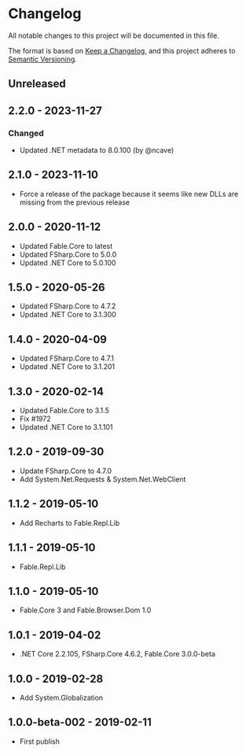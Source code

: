 # Changelog
All notable changes to this project will be documented in this file.

The format is based on [Keep a Changelog](https://keepachangelog.com/en/1.0.0/),
and this project adheres to [Semantic Versioning](https://semver.org/spec/v2.0.0.html).

## Unreleased

## 2.2.0 - 2023-11-27

### Changed

* Updated .NET metadata to 8.0.100 (by @ncave)

## 2.1.0 - 2023-11-10

* Force a release of the package because it seems like new DLLs are missing from the previous release

## 2.0.0 - 2020-11-12

* Updated Fable.Core to latest
* Updated FSharp.Core to 5.0.0
* Updated .NET Core to 5.0.100

## 1.5.0 - 2020-05-26

* Updated FSharp.Core to 4.7.2
* Updated .NET Core to 3.1.300

## 1.4.0 - 2020-04-09

* Updated FSharp.Core to 4.7.1
* Updated .NET Core to 3.1.201

## 1.3.0 - 2020-02-14

* Updated Fable.Core to 3.1.5
* Fix #1972
* Updated .NET Core to 3.1.101

## 1.2.0 - 2019-09-30

* Update FSharp.Core to 4.7.0
* Add System.Net.Requests & System.Net.WebClient

## 1.1.2 - 2019-05-10

* Add Recharts to Fable.Repl.Lib

## 1.1.1 - 2019-05-10

* Fable.Repl.Lib

## 1.1.0 - 2019-05-10

* Fable.Core 3 and Fable.Browser.Dom 1.0

## 1.0.1 - 2019-04-02

* .NET Core 2.2.105, FSharp.Core 4.6.2, Fable.Core 3.0.0-beta

## 1.0.0 - 2019-02-28

* Add System.Globalization

## 1.0.0-beta-002 - 2019-02-11

* First publish
